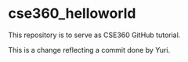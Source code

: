 # cse360_helloworld
This repository is to serve as CSE360 GitHub tutorial.

This is a change reflecting a commit done by Yuri.
